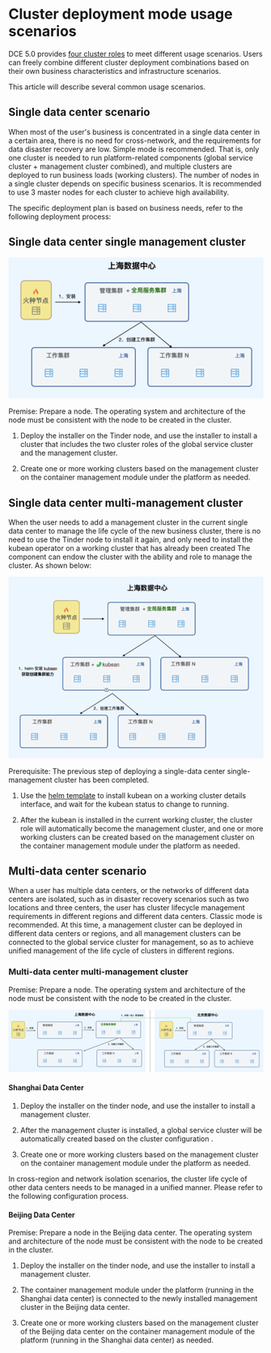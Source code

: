 # Cluster deployment mode usage scenarios

DCE 5.0 provides [four cluster roles](../../kpanda/07UserGuide/Clusters/ClusterRole.md) to meet different usage scenarios. Users can freely combine different cluster deployment combinations based on their own business characteristics and infrastructure scenarios.

This article will describe several common usage scenarios.

## Single data center scenario

When most of the user's business is concentrated in a single data center in a certain area, there is no need for cross-network, and the requirements for data disaster recovery are low. Simple mode is recommended. That is, only one cluster is needed to run platform-related components (global service cluster + management cluster combined), and multiple clusters are deployed to run business loads (working clusters). The number of nodes in a single cluster depends on specific business scenarios. It is recommended to use 3 master nodes for each cluster to achieve high availability.

The specific deployment plan is based on business needs, refer to the following deployment process:

## Single data center single management cluster

![Scenario Schematic](../images/scenario01.png)

Premise: Prepare a node. The operating system and architecture of the node must be consistent with the node to be created in the cluster.

1. Deploy the installer on the Tinder node, and use the installer to install a cluster that includes the two cluster roles of the global service cluster and the management cluster.

1. Create one or more working clusters based on the management cluster on the container management module under the platform as needed.

## Single data center multi-management cluster

When the user needs to add a management cluster in the current single data center to manage the life cycle of the new business cluster, there is no need to use the Tinder node to install it again, and only need to install the kubean operator on a working cluster that has already been created The component can endow the cluster with the ability and role to manage the cluster. As shown below:

![Scenario Schematic](../images/scenario02.png)

Prerequisite: The previous step of deploying a single-data center single-management cluster has been completed.

1. Use the [helm template](../../kpanda/07UserGuide/helm/README.md) to install kubean on a working cluster details interface, and wait for the kubean status to change to running.

1. After the kubean is installed in the current working cluster, the cluster role will automatically become the management cluster, and one or more working clusters can be created based on the management cluster on the container management module under the platform as needed.

## Multi-data center scenario

When a user has multiple data centers, or the networks of different data centers are isolated, such as in disaster recovery scenarios such as two locations and three centers, the user has cluster lifecycle management requirements in different regions and different data centers. Classic mode is recommended. At this time, a management cluster can be deployed in different data centers or regions, and all management clusters can be connected to the global service cluster for management, so as to achieve unified management of the life cycle of clusters in different regions.

### Multi-data center multi-management cluster

Premise: Prepare a node. The operating system and architecture of the node must be consistent with the node to be created in the cluster.

![Scenario Schematic](../images/scenario03.png)

#### Shanghai Data Center

1. Deploy the installer on the tinder node, and use the installer to install a management cluster.

1. After the management cluster is installed, a global service cluster will be automatically created based on the cluster configuration <!--link to be added-->.

1. Create one or more working clusters based on the management cluster on the container management module under the platform as needed.

In cross-region and network isolation scenarios, the cluster life cycle of other data centers needs to be managed in a unified manner. Please refer to the following configuration process.

#### Beijing Data Center

Premise: Prepare a node in the Beijing data center. The operating system and architecture of the node must be consistent with the node to be created in the cluster.

1. Deploy the installer on the tinder node, and use the installer to install a management cluster.

1. The container management module under the platform (running in the Shanghai data center) is connected to the newly installed management cluster in the Beijing data center.

1. Create one or more working clusters based on the management cluster of the Beijing data center on the container management module of the platform (running in the Shanghai data center) as needed.
